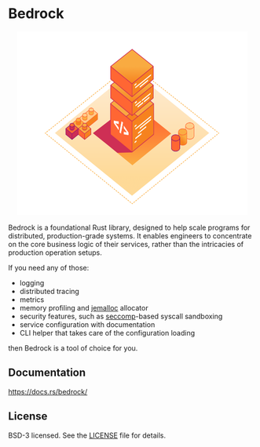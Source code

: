 # Bedrock

<p align="center">
    <a href="https://github.com/cloudflare/bedrock">
        <img src="media/banner.png" alt="banner" style="width:472px; height: 375px" />
    </a>
</p>

Bedrock is a foundational Rust library, designed to help scale programs for distributed,
production-grade systems. It enables engineers to concentrate on the core business logic
of their services, rather than the intricacies of production operation setups.

If you need any of those:

* logging
* distributed tracing
* metrics
* memory profiling and [jemalloc](https://github.com/jemalloc/jemalloc) allocator
* security features, such as [seccomp](https://en.wikipedia.org/wiki/Seccomp)-based syscall sandboxing
* service configuration with documentation
* CLI helper that takes care of the configuration loading

then Bedrock is a tool of choice for you.

## Documentation

https://docs.rs/bedrock/


## License

BSD-3 licensed. See the [LICENSE](LICENSE) file for details.